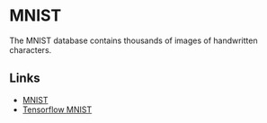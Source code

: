 # MNIST

The MNIST database contains thousands of images of handwritten characters.

## Links

- [MNIST](http://yann.lecun.com/exdb/mnist/)
- [Tensorflow MNIST](https://www.tensorflow.org/tutorials/layers)